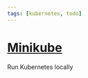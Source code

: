 ```yaml
---
tags: [kubernetes, todo]
---
```


# [Minikube](https://minikube.sigs.k8s.io/docs/) 

Run Kubernetes locally
